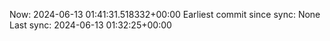 Now: 2024-06-13 01:41:31.518332+00:00 Earliest commit since sync: None Last sync: 2024-06-13 01:32:25+00:00
